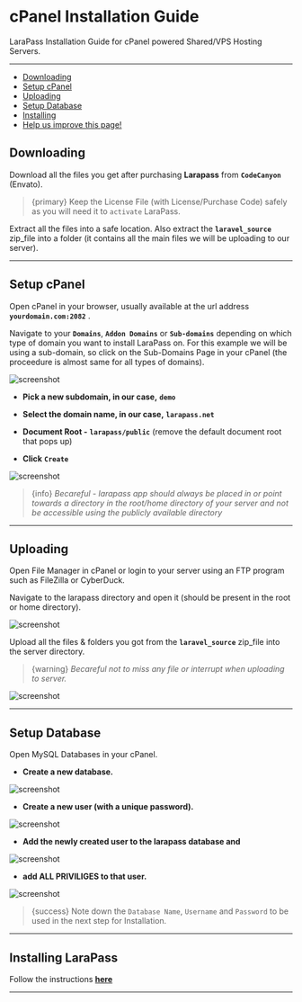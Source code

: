 # cPanel Installation Guide

LaraPass Installation Guide for cPanel powered Shared/VPS Hosting Servers.

---

- [Downloading](#downloading)
- [Setup cPanel](#setup_cpanel)
- [Uploading](#uploading)
- [Setup Database](#setup_database)
- [Installing](#installing)
- [<a href="https://github.com/larapass/docs/edit/master/resources/docs/personal/misc/cpanel.md" target="_blank"><i class="fa fa-edit"></i> Help us improve this page!</a>](#)

<a name="downloading"></a>
## Downloading

Download all the files you get after purchasing **Larapass** from **`CodeCanyon`** (Envato). 

> {primary} Keep the License File (with License/Purchase Code) safely as you will need it to `activate` LaraPass. 

Extract all the files into a safe location. Also extract the **`laravel_source`** zip_file into a folder (it contains all the main files we will be uploading to our server).

---

<a name="setup_cpanel"></a>
## Setup cPanel

Open cPanel in your browser, usually available at the url address **``yourdomain.com:2082``** .

Navigate to your **``Domains``**, **``Addon Domains``** or **``Sub-domains``** depending on which type of domain you want to install LaraPass on. For this example we will be using a sub-domain, so click on the Sub-Domains Page in your cPanel (the proceedure is almost same for all types of domains).

![screenshot](/screenshots/misc/cpanel/sub.png)

* **Pick a new subdomain, in our case,** **``demo``**

* **Select the domain name, in our case,** **``larapass.net``**

* **Document Root -** **``larapass/public``** (remove the default document root that pops up)

* **Click** **``Create``**

![screenshot](/screenshots/misc/cpanel/sub_added.png)

> {info} *Becareful - larapass app should always be placed in or point towards a directory in the root/home directory of your server and not be accessible using the publicly available directory*

---

<a name="uploading"></a>
## Uploading

Open File Manager in cPanel or login to your server using an FTP program such as FileZilla or CyberDuck.

Navigate to the larapass directory and open it (should be present in the root or home directory).

![screenshot](/screenshots/misc/cpanel/larapass.png)

Upload all the files & folders you got from the **`laravel_source`** zip_file into the server directory.

> {warning} *Becareful not to miss any file or interrupt when uploading to server.*

![screenshot](/screenshots/misc/cpanel/lp.png)

---

<a name="setup_database"></a>
## Setup Database

Open MySQL Databases in your cPanel.

* **Create a new database.**

![screenshot](/screenshots/misc/cpanel/mysqldb.png)

* **Create a new user (with a unique password).**

![screenshot](/screenshots/misc/cpanel/mysqlusers.png)

* **Add the newly created user to the larapass database and**

![screenshot](/screenshots/misc/cpanel/mysqldbuser.png)

* **add ALL PRIVILIGES to that user.**

![screenshot](/screenshots/misc/cpanel/mysqluserpriv.png)

> {success} Note down the ``Database Name``, ``Username`` and ``Password`` to be used in the next step for Installation.

---

<a name="installing"></a>
## Installing LaraPass

Follow the instructions [**here**](../installation/overview#installing)

---